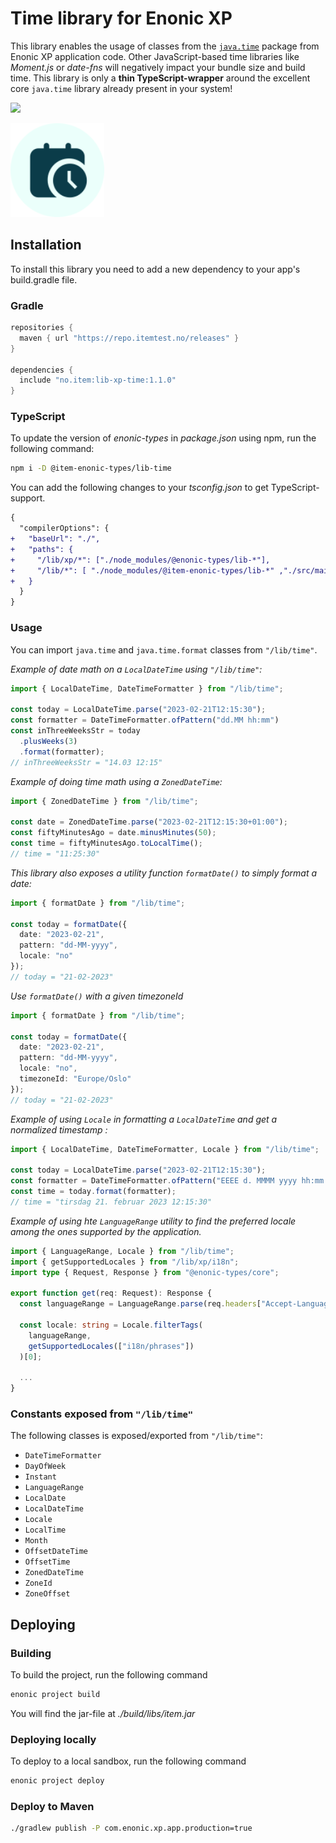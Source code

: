 # Time library for Enonic XP

This library enables the usage of classes from the [`java.time`](https://docs.oracle.com/en/java/javase/11/docs/api/java.base/java/time/package-summary.html) package from Enonic XP application code.
Other JavaScript-based time libraries like _Moment.js_ or _date-fns_ will negatively impact your bundle size and build time. This library is only a **thin TypeScript-wrapper** around the excellent core `java.time` library already present in your system!

[![](https://repo.itemtest.no/api/badge/latest/releases/no/item/lib-xp-time)](https://repo.itemtest.no/#/releases/no/item/lib-xp-time)

<img src="https://github.com/ItemConsulting/lib-xp-time/raw/main/docs/icon.svg?sanitize=true" width="150">

## Installation

To install this library you need to add a new dependency to your app's build.gradle file.

### Gradle

```groovy
repositories {
  maven { url "https://repo.itemtest.no/releases" }
}

dependencies {
  include "no.item:lib-xp-time:1.1.0"
}
```

### TypeScript

To update the version of *enonic-types* in *package.json* using npm, run the following command:
```bash
npm i -D @item-enonic-types/lib-time
```

You can add the following changes to your *tsconfig.json* to get TypeScript-support.

```diff
{
  "compilerOptions": {
+   "baseUrl": "./",
+   "paths": {
+     "/lib/xp/*": ["./node_modules/@enonic-types/lib-*"],
+     "/lib/*": [ "./node_modules/@item-enonic-types/lib-*" ,"./src/main/resources/lib/*"],
+   }
  }
}
```

### Usage

You can import `java.time` and  `java.time.format` classes from `"/lib/time"`.

*Example of date math on a `LocalDateTime` using `"/lib/time"`:*

```typescript
import { LocalDateTime, DateTimeFormatter } from "/lib/time";

const today = LocalDateTime.parse("2023-02-21T12:15:30");
const formatter = DateTimeFormatter.ofPattern("dd.MM hh:mm")
const inThreeWeeksStr = today
  .plusWeeks(3)
  .format(formatter);
// inThreeWeeksStr = "14.03 12:15"
```

*Example of doing time math using a `ZonedDateTime`:*

```typescript
import { ZonedDateTime } from "/lib/time";

const date = ZonedDateTime.parse("2023-02-21T12:15:30+01:00");
const fiftyMinutesAgo = date.minusMinutes(50);
const time = fiftyMinutesAgo.toLocalTime();
// time = "11:25:30"
```

*This library also exposes a utility function `formatDate()` to simply format a date:*

```typescript
import { formatDate } from "/lib/time";

const today = formatDate({
  date: "2023-02-21",
  pattern: "dd-MM-yyyy",
  locale: "no"
});
// today = "21-02-2023"
```
*Use `formatDate()` with a given timezoneId*
```typescript
import { formatDate } from "/lib/time";

const today = formatDate({
  date: "2023-02-21",
  pattern: "dd-MM-yyyy",
  locale: "no",
  timezoneId: "Europe/Oslo"
});
// today = "21-02-2023"
```

*Example of using `Locale` in formatting a `LocalDateTime` and get a normalized timestamp :*
```typescript
import { LocalDateTime, DateTimeFormatter, Locale } from "/lib/time";

const today = LocalDateTime.parse("2023-02-21T12:15:30");
const formatter = DateTimeFormatter.ofPattern("EEEE d. MMMM yyyy hh:mm:ss", new Locale("no"));
const time = today.format(formatter);
// time = "tirsdag 21. februar 2023 12:15:30"
```

*Example of using hte `LanguageRange` utility to find the preferred locale among the ones supported by the application.*

```typescript
import { LanguageRange, Locale } from "/lib/time";
import { getSupportedLocales } from "/lib/xp/i18n";
import type { Request, Response } from "@enonic-types/core";

export function get(req: Request): Response {
  const languageRange = LanguageRange.parse(req.headers["Accept-Language"]);
  
  const locale: string = Locale.filterTags(
    languageRange, 
    getSupportedLocales(["i18n/phrases"])
  )[0];
  
  ...
}

```

### Constants exposed from `"/lib/time"`
The following classes is exposed/exported from `"/lib/time"`:
* `DateTimeFormatter`
* `DayOfWeek`
* `Instant`
* `LanguageRange`
* `LocalDate`
* `LocalDateTime`
* `Locale`
* `LocalTime`
* `Month`
* `OffsetDateTime`
* `OffsetTime`
* `ZonedDateTime`
* `ZoneId`
* `ZoneOffset`

## Deploying

### Building

To build the project, run the following command

```bash
enonic project build
```

You will find the jar-file at _./build/libs/item.jar_

### Deploying locally

To deploy to a local sandbox, run the following command

```bash
enonic project deploy
```

### Deploy to Maven

```bash
./gradlew publish -P com.enonic.xp.app.production=true
```
